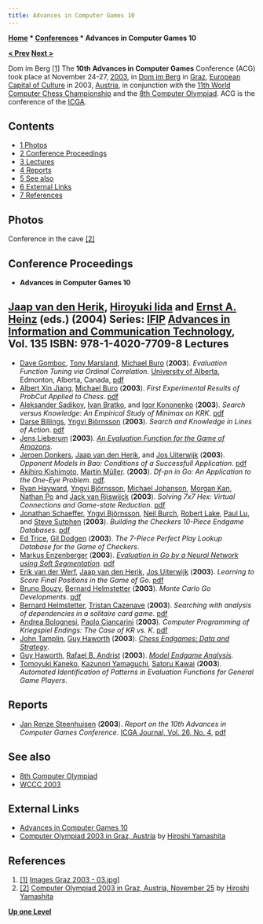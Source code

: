 ```yaml
---
title: Advances in Computer Games 10
---
```

**[Home](Home "Home") * [Conferences](Conferences "Conferences") * Advances in Computer Games 10**

**[\< Prev](Advances_in_Computer_Games_9 "Advances in Computer Games 9") [Next >](Advances_in_Computer_Games_11 "Advances in Computer Games 11")**

[](http://icga.leidenuniv.nl/icga/news/Olympiad/Olympiad2003/fotos/graz_web/03.html) Dom im Berg <a id="cite-note-1" href="#cite-ref-1">[1]</a>
The **10th Advances in Computer Games** Conference (ACG) took place at November 24-27, [2003](Timeline#2003 "Timeline"), in [Dom im Berg](https://en.wikipedia.org/wiki/Grazer_Schlo%C3%9Fberg) in [Graz](https://en.wikipedia.org/wiki/Graz), [European Capital of Culture](https://en.wikipedia.org/wiki/European_Capital_of_Culture) in 2003, [Austria](https://en.wikipedia.org/wiki/Austria), in conjunction with the [11th World Computer Chess Championship](WCCC_2003 "WCCC 2003") and the [8th Computer Olympiad](8th_Computer_Olympiad "8th Computer Olympiad"). ACG is the conference of the [ICGA](ICGA "ICGA").

## Contents

- [1 Photos](#photos)
- [2 Conference Proceedings](#conference-proceedings)
- [3 Lectures](#lectures)
- [4 Reports](#reports)
- [5 See also](#see-also)
- [6 External Links](#external-links)
- [7 References](#references)

## Photos

[](http://www.yss-aya.com/photo/graz2003/1125/Htmls/PICT1180.html)
Conference in the cave <a id="cite-note-2" href="#cite-ref-2">[2]</a>

## Conference Proceedings

- **Advances in Computer Games 10**

## [Jaap van den Herik](Jaap_van_den_Herik "Jaap van den Herik"), [Hiroyuki Iida](Hiroyuki_Iida "Hiroyuki Iida") and [Ernst A. Heinz](Ernst_A._Heinz "Ernst A. Heinz") (eds.) (**2004**) Series: [IFIP](IFIP "IFIP") [Advances in Information and Communication Technology](http://www.springer.com/series/6102), Vol. 135 ISBN: 978-1-4020-7709-8 Lectures

- [Dave Gomboc](Dave_Gomboc "Dave Gomboc"), [Tony Marsland](Tony_Marsland "Tony Marsland"), [Michael Buro](Michael_Buro "Michael Buro") (**2003**). *Evaluation Function Tuning via Ordinal Correlation*. [University of Alberta](University_of_Alberta "University of Alberta"), Edmonton, Alberta, Canada, [pdf](http://www.top-5000.nl/ps/Dave%20Gomboc%20-%20Evaluation%20Tuning.pdf)
- [Albert Xin Jiang](Albert_Xin_Jiang "Albert Xin Jiang"), [Michael Buro](Michael_Buro "Michael Buro") (**2003**). *First Experimental Results of ProbCut Applied to Chess*. [pdf](http://cs.ubc.ca/%7Ejiang/papers/mpc_main.pdf)
- [Aleksander Sadikov](Aleksander_Sadikov "Aleksander Sadikov"), [Ivan Bratko](Ivan_Bratko "Ivan Bratko"), and [Igor Kononenko](Igor_Kononenko "Igor Kononenko") (**2003**). *Search versus Knowledge: An Empirical Study of Minimax on KRK*. [pdf](http://www.ailab.si/sasha/acg2003.pdf)
- [Darse Billings](Darse_Billings "Darse Billings"), [Yngvi Björnsson](Yngvi_Bj%C3%B6rnsson "Yngvi Björnsson") (**2003**). *Search and Knowledge in Lines of Action*. [pdf](http://webdocs.cs.ualberta.ca/~darse/Papers/skloa-sub.pdf)
- [Jens Lieberum](Jens_Lieberum "Jens Lieberum") (**2003**). *[An Evaluation Function for the Game of Amazons](http://www.sciencedirect.com/science/article/pii/S0304397505005979)*.
- [Jeroen Donkers](Jeroen_Donkers "Jeroen Donkers"), [Jaap van den Herik](Jaap_van_den_Herik "Jaap van den Herik"), and [Jos Uiterwijk](Jos_Uiterwijk "Jos Uiterwijk") (**2003**). *Opponent Models in Bao: Conditions of a Successfull Application*. [pdf](http://www.fdg.unimaas.nl/educ/donkers/pubs/..%5Cpdf%5Cacg10.pdf)
- [Akihiro Kishimoto](Akihiro_Kishimoto "Akihiro Kishimoto"), [Martin Müller](Martin_M%C3%BCller "Martin Müller"). (**2003**). *Df-pn in Go: An Application to the One-Eye Problem*. [pdf](http://www.fun.ac.jp/%7Ekishi/pdf_file/acg_kishimoto_mueller.pdf).
- [Ryan Hayward](Ryan_Hayward "Ryan Hayward"), [Yngvi Björnsson](Yngvi_Bj%C3%B6rnsson "Yngvi Björnsson"), [Michael Johanson](index.php?title=Michael_Johanson&action=edit&redlink=1 "Michael Johanson (page does not exist)"), [Morgan Kan](index.php?title=Morgan_Kan&action=edit&redlink=1 "Morgan Kan (page does not exist)"), [Nathan Po](index.php?title=Nathan_Po&action=edit&redlink=1 "Nathan Po (page does not exist)") and [Jack van Rijswijck](index.php?title=Jack_van_Rijswijck&action=edit&redlink=1 "Jack van Rijswijck (page does not exist)") (**2003**). *Solving 7x7 Hex: Virtual Connections and Game-state Reduction*. [pdf](http://www.ru.is/faculty/yngvi/pdf/HaywardBJKPR03.pdf)
- [Jonathan Schaeffer](Jonathan_Schaeffer "Jonathan Schaeffer"), [Yngvi Björnsson](Yngvi_Bj%C3%B6rnsson "Yngvi Björnsson"), [Neil Burch](index.php?title=Neil_Burch&action=edit&redlink=1 "Neil Burch (page does not exist)"), [Robert Lake](index.php?title=Rob_Lake&action=edit&redlink=1 "Rob Lake (page does not exist)"), [Paul Lu](Paul_Lu "Paul Lu"), and [Steve Sutphen](index.php?title=Steve_Sutphen&action=edit&redlink=1 "Steve Sutphen (page does not exist)") (**2003**). *Building the Checkers 10-Piece Endgame Databases.* [pdf](http://webdocs.cs.ualberta.ca/%7Ejonathan/Grad/Papers/databases10.pdf)
- [Ed Trice](index.php?title=Ed_Trice&action=edit&redlink=1 "Ed Trice (page does not exist)"), [Gil Dodgen](index.php?title=Gil_Dodgen&action=edit&redlink=1 "Gil Dodgen (page does not exist)") (**2003**). *The 7-Piece Perfect Play Lookup Database for the Game of Checkers*.
- [Markus Enzenberger](Markus_Enzenberger "Markus Enzenberger") (**2003**). *[Evaluation in Go by a Neural Network using Soft Segmentation](http://webdocs.cs.ualberta.ca/~emarkus/neurogo/neurogo3/index.html)*. [pdf](http://webdocs.cs.ualberta.ca/~emarkus/publications/neurogo3.pdf)
- [Erik van der Werf](Erik_van_der_Werf "Erik van der Werf"), [Jaap van den Herik](Jaap_van_den_Herik "Jaap van den Herik"), [Jos Uiterwijk](Jos_Uiterwijk "Jos Uiterwijk") (**2003**). *Learning to Score Final Positions in the Game of Go*. [pdf](http://erikvanderwerf.tengen.nl/pubdown/learning_to_score.pdf)
- [Bruno Bouzy](Bruno_Bouzy "Bruno Bouzy"), [Bernard Helmstetter](Bernard_Helmstetter "Bernard Helmstetter") (**2003**). *Monte Carlo Go Developments*. [pdf](http://www.ai.univ-paris8.fr/~bh/articles/acg10-mcgo.pdf)
- [Bernard Helmstetter](Bernard_Helmstetter "Bernard Helmstetter"), [Tristan Cazenave](Tristan_Cazenave "Tristan Cazenave") (**2003**). *Searching with analysis of dependencies in a solitaire card game*. [pdf](http://www.lamsade.dauphine.fr/~cazenave/papers/acg10-solitaire.pdf)
- [Andrea Bolognesi](http://www.informatik.uni-trier.de/~ley/db/indices/a-tree/b/Bolognesi:Andrea.html), [Paolo Ciancarini](Paolo_Ciancarini "Paolo Ciancarini") (**2003**). *Computer Programming of Kriegspiel Endings: The Case of KR vs. K*. [pdf](http://www.cs.unibo.it/~cianca/wwwpages/chesssite/kriegspiel/endings.pdf)
- [John Tamplin](John_Tamplin "John Tamplin"), [Guy Haworth](Guy_Haworth "Guy Haworth") (**2003**). *[Chess Endgames: Data and Strategy](http://centaur.reading.ac.uk/4547/)*.
- [Guy Haworth](Guy_Haworth "Guy Haworth"), [Rafael B. Andrist](Rafael_B._Andrist "Rafael B. Andrist") (**2003**). *[Model Endgame Analysis](http://centaur.reading.ac.uk/4548/)*.
- [Tomoyuki Kaneko](Tomoyuki_Kaneko "Tomoyuki Kaneko"), [Kazunori Yamaguchi](Kazunori_Yamaguchi "Kazunori Yamaguchi"), [Satoru Kawai](Satoru_Kawai "Satoru Kawai") (**2003**). *Automated Identification of Patterns in Evaluation Functions for General Game Players*.

## Reports

- [Jan Renze Steenhuisen](Jan_Renze_Steenhuisen "Jan Renze Steenhuisen") (**2003**). *Report on the 10th Advances in Computer Games Conference*. [ICGA Journal, Vol. 26, No. 4](ICGA_Journal#26_4 "ICGA Journal"), [pdf](http://www.st.ewi.tudelft.nl/%7Erenze/doc/ACG10-report.pdf)

## See also

- [8th Computer Olympiad](8th_Computer_Olympiad "8th Computer Olympiad")
- [WCCC 2003](WCCC_2003 "WCCC 2003")

## External Links

- [Advances in Computer Games 10](http://ilk.uvt.nl/icga/organisation/books/acg10.php)
- [Computer Olympiad 2003 in Graz, Austria](http://www.yss-aya.com/photo/graz2003/graz2003.html) by [Hiroshi Yamashita](Hiroshi_Yamashita "Hiroshi Yamashita")

## References

1. <a id="cite-ref-1" href="#cite-note-1">[1]</a> [Images Graz 2003 - 03.jpg](http://icga.leidenuniv.nl/icga/news/Olympiad/Olympiad2003/fotos/graz_web/%7CICGA)\]
1. <a id="cite-ref-2" href="#cite-note-2">[2]</a> [Computer Olympiad 2003 in Graz, Austria, November 25](http://www.yss-aya.com/photo/graz2003/1125/index01.html) by [Hiroshi Yamashita](Hiroshi_Yamashita "Hiroshi Yamashita")

**[Up one Level](Conferences "Conferences")**

